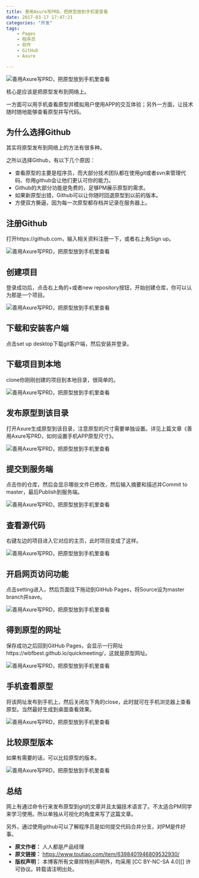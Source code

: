 ```yaml
---
title: 善用Axure写PRD，把原型放到手机里查看
date: 2017-03-17 17:47:21
categories: "开发"
tags:
	- Pages
	- 程序员
	- 软件
	- GitHub
	- Axure

---
```


![善用Axure写PRD，把原型放到手机里查看][Axure_PRD]

核心是应该是把原型发布到网络上。

一方面可以用手机查看原型并模拟用户使用APP的交互体验；另外一方面，让技术随时随地能够查看原型并写代码。

## 为什么选择Github ##

其实将原型发布到网络上的方法有很多种。

之所以选择Github，有以下几个原因：

 *  查看原型的主要是程序员，而大部分技术团队都在使用git或者svn来管理代码、你用github会让他们更认可你的能力。
 *  Github的大部分功能是免费的，足够PM展示原型的需求。
 *  如果新原型出错，Github可以让你随时回退原型到以前的版本。
 *  方便双方撕逼，因为每一次原型都存档并记录在服务器上。

## 注册Github ##

打开https://github.com，输入相关资料注册一下，或者右上角Sign up。

![善用Axure写PRD，把原型放到手机里查看][Axure_PRD 1]

## 创建项目 ##

登录成功后，点击右上角的+或者new repository按钮，开始创建仓库，你可以认为那是一个项目。

![善用Axure写PRD，把原型放到手机里查看][Axure_PRD 2]

## 下载和安装客户端 ##

点击set up desktop下载git客户端，然后安装并登录。

## 下载项目到本地 ##

clone你刚刚创建的项目到本地目录，很简单的。

![善用Axure写PRD，把原型放到手机里查看][Axure_PRD 3]

## 发布原型到该目录 ##

打开Axure生成原型到该目录，注意原型的尺寸需要单独设置。详见上篇文章《善用Axure写PRD，如何设置手机APP原型尺寸》。

![善用Axure写PRD，把原型放到手机里查看][Axure_PRD 4]

## 提交到服务端 ##

点击你的仓库，然后会显示哪些文件已修改，然后输入摘要和描述并Commit to master，最后Publish到服务端。

![善用Axure写PRD，把原型放到手机里查看][Axure_PRD 5]

## 查看源代码 ##

右键左边的项目进入它对应的主页，此时项目变成了这样。

![善用Axure写PRD，把原型放到手机里查看][Axure_PRD 6]

## 开启网页访问功能 ##

点击setting进入，然后页面往下拖动到GitHub Pages，将Source设为master branch并save。

![善用Axure写PRD，把原型放到手机里查看][Axure_PRD 7]

## 得到原型的网址 ##

保存成功之后回到GitHub Pages，会显示一行网址https://wbfbest.github.io/quickmeeting/，这就是原型网址。

![善用Axure写PRD，把原型放到手机里查看][Axure_PRD 8]

## 手机查看原型 ##

将该网址发布到手机上，然后关闭左下角的close，此时就可在手机浏览器上查看原型。当然最好生成到桌面查看效果。

![善用Axure写PRD，把原型放到手机里查看][Axure_PRD 9]

## 比较原型版本 ##

如果有需要的话，可以比较原型的版本。

![善用Axure写PRD，把原型放到手机里查看][Axure_PRD 10]

## 总结 ##

网上有通过命令行来发布原型到git的文章并且太偏技术语言了。不太适合PM同学来学习使用。所以单独从可视化的角度来写了这篇文章。

另外，通过使用github可以了解程序员是如何提交代码合并分支，对PM是件好事。


[Axure_PRD]: static/resources/crawler/UZNZ-BMFR-NQVB.jpg
[Axure_PRD 1]: static/resources/crawler/RZQY-UZ2A-6BBQ.jpg
[Axure_PRD 2]: static/resources/crawler/RZFN-JURA-FVMM.jpg
[Axure_PRD 3]: static/resources/crawler/QV7R-3IEV-FVEM.jpg
[Axure_PRD 4]: static/resources/crawler/MQ77-7JZY-YNQE.jpg
[Axure_PRD 5]: static/resources/crawler/BIFM-MFYB-YBZE.jpg
[Axure_PRD 6]: static/resources/crawler/JYQ3-6VEJ-ZAQR.jpg
[Axure_PRD 7]: static/resources/crawler/ZY6F-BQEY-VYZY.jpg
[Axure_PRD 8]: static/resources/crawler/BIAN-IUMR-RUQY.jpg
[Axure_PRD 9]: static/resources/crawler/FIRV-IYVB-JIBV.jpg
[Axure_PRD 10]: static/resources/crawler/QYZM-ZBFV-ZUIZ.jpg
 *  **原文作者：** 人人都是产品经理
 *  **原文链接：** https://www.toutiao.com/item/6398401946809532930/
 *  **版权声明：** 本博客所有文章除特别声明外，均采用 [CC BY-NC-SA 4.0][] 许可协议。转载请注明出处。
